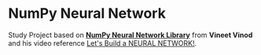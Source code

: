 # NumPy Neural Network

Study Project based on **[NumPy Neural Network Library](https://github.com/Vineet-Vinod/NumpyNN)** from **Vineet Vinod** and his video reference [Let's Build a NEURAL NETWORK!](https://www.youtube.com/watch?v=gsxGnxfGY7M).
